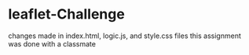 # leaflet-Challenge
changes made in index.html, logic.js, and style.css files
this assignment was done with a classmate
